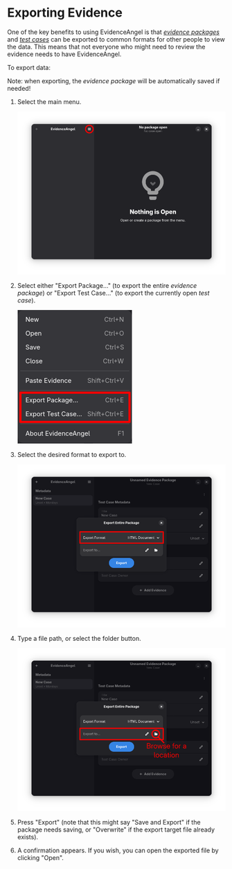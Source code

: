 # Exporting Evidence

One of the key benefits to using EvidenceAngel is that [_evidence
packages_](./glossary.md#evidence-package) and [_test
cases_](./glossary.md#test-case) can be exported to common formats for
other people to view the data. This means that not everyone who might
need to review the evidence needs to have EvidenceAngel.

To export data:

Note: when exporting, the _evidence package_ will be automatically saved
if needed!

1. Select the main menu.

   ![selecting the main menu](./images/exporting/0_menu_button.png)
1. Select either "Export Package…" (to export the entire _evidence
   package_) or "Export Test Case…" (to export the currently open _test
   case_).

   ![selecting export package](./images/exporting/1_menu_export.png)
1. Select the desired format to export to.

   ![selecting a format](./images/exporting/2_select_format.png)
1. Type a file path, or select the folder button.

   ![selecting a destination](./images/exporting/3_select_destination.png)
1. Press "Export" (note that this might say "Save and Export" if the
   package needs saving, or "Overwrite" if the export target file
   already exists).
1. A confirmation appears. If you wish, you can open the exported file
   by clicking "Open".
